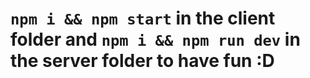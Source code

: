 # `npm i && npm start` in the client folder and `npm i && npm run dev` in the server folder to have fun :D

